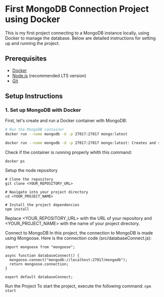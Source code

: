 # First MongoDB Connection Project using Docker

This is my first project connecting to a MongoDB instance locally, using Docker to manage the database. Below are detailed instructions for setting up and running the project.

## Prerequisites

- [Docker](https://docs.docker.com/get-docker/)
- [Node.js](https://nodejs.org/) (recommended LTS version)
- [Git](https://git-scm.com/)

## Setup Instructions

### 1. Set up MongoDB with Docker

First, let's create and run a Docker container with MongoDB:

```bash
# Run the MongoDB container
docker run --name mongodb -d -p 27017:27017 mongo:latest

docker run --name mongodb -d -p 27017:27017 mongo:latest: Creates and starts a container named mongodb in detached mode, mapping port 27017 on your local machine to port 27017 in the container.
```
Check if the container is running properly whith this command:
```
docker ps
```

Setup the node repository
```
# Clone the repository
git clone <YOUR_REPOSITORY_URL>

# Navigate into your project directory
cd <YOUR_PROJECT_NAME>

# Install the project dependencies
npm install
```
Replace <YOUR_REPOSITORY_URL> with the URL of your repository and <YOUR_PROJECT_NAME> with the name of your project directory.

Connect to MongoDB
In this project, the connection to MongoDB is made using Mongoose. Here is the connection code (src/databaseConnect.js):
```
import mongoose from "mongoose";

async function databaseConnect() {
  mongoose.connect("mongodb://localhost:27017/mongodb");
  return mongoose.connection;
}

export default databaseConnect;
```

Run the Project
To start the project, execute the following command:
``` npm start ```
